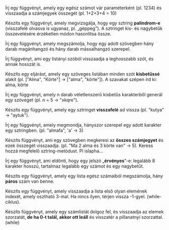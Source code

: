 Írj egy függvényt, amely egy egész számot vár paraméterként (pl. 1234) és visszaadja a számjegyek összegét (pl. 1+2+3+4 = 10)
 
Készíts egy függvényt, amely megvizsgálja, hogy egy sztring **palindrom-e** (visszafelé olvasva is ugyanaz, pl. „géppeg”). A sztringet kis- és nagybetűk összevetésére érzéketlen módon hasonlítsa össze.

Írj egy függvényt, amely megszámolja, hogy egy adott szövegben hány darab magánhangzó és hány darab mássalhangzó szerepel.

Írj függvényt, ami egy listányi szóból visszaadja a leghosszabb szót, és annak hosszát is.

Készíts egy eljárást, amely egy szöveges listában minden szót **kisbetűssé** alakít (pl. \["Alma", "Körte"] → \["alma", "körte"]). A szavakat szépen írd ki: alma, körte

Írj egy függvényt, amely n darab véletlenszerű kisbetűs karakterből generál egy szöveget (pl. n = 5 → "xkqre").

Készíts egy függvényt, amely egy sztringet **visszafelé** ad vissza (pl. "kutya" → "aytuk").

Írj egy függvényt, amely megmondja, hányszor szerepel egy adott karakter egy sztringben. (pl. "almafa", 'a' → 3)

Készíts függvényt, ami egy szövegben megkeresi az **összes számjegyet** és ezek összegét visszaadja. (pl. "Ma 2 alma és 3 körte van" → 5). Keress hozzá megfelelő sztring-metódust. Pl islapha...

Írj egy függvényt, ami eldönti, hogy egy jelszó „**érvényes**”-e: legalább 8 karakter hosszú, tartalmaz legalább egy számot és egy nagybetűt.

Készíts egy függvényt, amely egy lista egész számaiból megszámolja, hány **páros** szám van benne.

Készíts egy függvényt, amely  visszaadja a lista első olyan elemének indexét, amely osztható 3-mal. Ha nincs ilyen, térjen vissza -1-gyel. (while-ciklus).

Készíts függvényt, amely egy számlistát dolgoz fel, és visszaadja az elemek szorzatát, **de ha 0-t talál, akkor ott leáll** és visszatér a pillanatnyi szorzattal. (while)